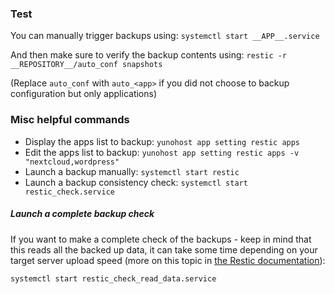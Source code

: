 ### Test

You can manually trigger backups using: `systemctl start __APP__.service`

And then make sure to verify the backup contents using: `restic -r __REPOSITORY__/auto_conf snapshots`

(Replace `auto_conf` with `auto_<app>` if you did not choose to backup configuration but only applications)

### Misc helpful commands

- Display the apps list to backup: `yunohost app setting restic apps`
- Edit the apps list to backup: `yunohost app setting restic apps -v "nextcloud,wordpress"`
- Launch a backup manually: `systemctl start restic`
- Launch a backup consistency check: `systemctl start restic_check.service`

##### Launch a complete backup check


If you want to make a complete check of the backups - keep in mind that this reads all the backed up data, it can take some time depending on your target server upload speed (more on this topic in [the Restic documentation](https://restic.readthedocs.io/en/latest/045_working_with_repos.html#checking-integrity-and-consistency)):

```
systemctl start restic_check_read_data.service
```
